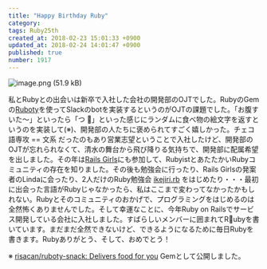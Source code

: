```yaml
---
title: "Happy Birthday Ruby"
category: 
tags: Ruby25th
created_at: 2018-02-23 15:01:33 +0900
updated_at: 2018-02-24 14:01:47 +0900
published: true
number: 1917
---
```


![image.png (51.9 kB)](https://img.esa.io/uploads/production/attachments/2057/2018/02/24/5683/35ce3c19-5469-4739-a972-14ebb6a1c6d9.png)


私とRubyとの出会いは新卒で入社した会社の開発部のOJTでした。RubyのGemの[Ruboty](https://github.com/r7kamura/ruboty)を使ってSlackのbotを実装するというのがOJTの課題でした。「お腹すいた〜」といったら「つ 🍠」といった感じにランダムに食べ物の絵文字を返すというのを実装して(※)、開発部の人たちに褒められてすごく嬉しかった。チェコ語専攻 == 文系 だったのもあり営業志望ということで入社したけど、開発部のOJTが忘れられなくて、清水の舞台から飛び降りる気持ちで、開発部に配属希望を出しました。その年は[Rails Girls](http://railsgirls.jp/)にも参加して、RubyistとあたたかいRubyコミュニティの存在を知りました。その後も勉強会に行ったり、Rails Girlsの発案者のLindaに会ったり、2人だけのRuby勉強会 [ikejiri\.rb](https://medium.com/@risacan/ikejirirb-85196cea8265) をはじめたり・・・最初に出会った言語がRubyじゃなかったら、私はここまで変わってなかったかもしれない。Rubyとそのコミュニティのおかげで、プログラミングをはじめるのは全然怖くありませんでした。そして幸運なことに、今年Ruby on Railsでサービス開発している会社に入社しました。すばらしいメンバーに囲まれてRubyを書いています。まだまだ全然できないけど、できるようになるために毎日Rubyを書きます。Rubyありがとう、そして、おめでとう！


※ [risacan/ruboty\-snack: Delivers food for you](https://github.com/risacan/ruboty-snack) Gemとして公開しました。
